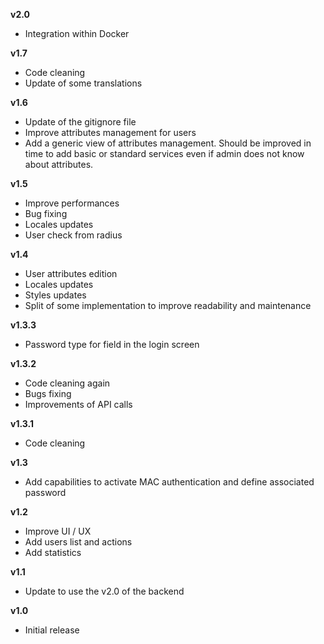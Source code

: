 **v2.0**
- Integration within Docker

**v1.7**
- Code cleaning
- Update of some translations

**v1.6**
- Update of the gitignore file
- Improve attributes management for users
- Add a generic view of attributes management. Should be improved in time to add basic or standard services even if admin does not know about attributes.

**v1.5**
- Improve performances
- Bug fixing
- Locales updates
- User check from radius

**v1.4**
- User attributes edition
- Locales updates
- Styles updates
- Split of some implementation to improve readability and maintenance

**v1.3.3**
- Password type for field in the login screen

**v1.3.2**
- Code cleaning again
- Bugs fixing
- Improvements of API calls

**v1.3.1**
- Code cleaning

**v1.3**
- Add capabilities to activate MAC authentication and define associated password

**v1.2**
- Improve UI / UX
- Add users list and actions
- Add statistics

**v1.1**
- Update to use the v2.0 of the backend

**v1.0**
- Initial release
